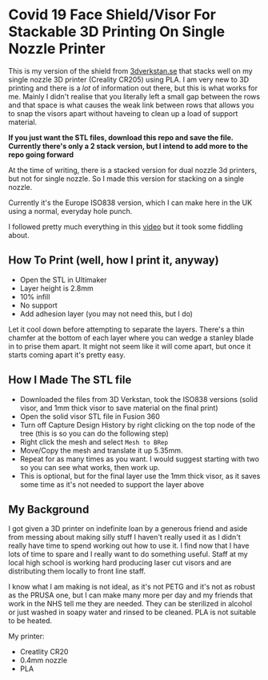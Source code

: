 # Covid 19 Face Shield/Visor For Stackable 3D Printing On Single Nozzle Printer

This is my version of the shield from [3dverkstan.se](https://3dverkstan.se/protective-visor/) that stacks well on my single nozzle 3D printer (Creality CR205) using PLA. I am very new to 3D printing and there is a *lot* of information out there, but this is what works for me. Mainly I didn't realise that you literally left a small gap between the rows and that space is what causes the weak link between rows that allows you to snap the visors apart without haveing to clean up a load of support material.

**If you just want the STL files, download this repo and save the file. Currently there's only a 2 stack version, but I intend to add more to the repo going forward**

At the time of writing, there is a stacked version for dual nozzle 3d printers, but not for single nozzle. So I made this version for stacking on a single nozzle. 

Currently it's the Europe ISO838 version, which I can make here in the UK using a normal, everyday hole punch.

I followed pretty much everything in this [video](https://www.youtube.com/watch?v=3pK8DqJyOPU) but it took some fiddling about.

## How To Print (well, how I print it, anyway)

 - Open the STL in Ultimaker
 - Layer height is 2.8mm
 - 10% infill
 - No support
 - Add adhesion layer (you may not need this, but I do)

Let it cool down before attempting to separate the layers. There's a thin chamfer at the bottom of each layer where you can wedge a stanley blade in to prise them apart. It might not seem like it will come apart, but once it starts coming apart it's pretty easy.

## How I Made The STL file

 - Downloaded the files from 3D Verkstan, took the ISO838 versions (solid visor, and 1mm thick visor to save material on the final print)
 - Open the solid visor STL file in Fusion 360
 - Turn off Capture Design History by right clicking on the top node of the tree (this is so you can do the following step)
 - Right click the mesh and select `Mesh to BRep`
 - Move/Copy the mesh and translate it up 5.35mm. 
 - Repeat for as many times as you want. I would suggest starting with two so you can see what works, then work up.
 - This is optional, but for the final layer use the 1mm thick visor, as it saves some time as it's not needed to support the layer above

## My Background

I got given a 3D printer on indefinite loan by a generous friend and aside from messing about making silly stuff I haven't really used it as I didn't really have time to spend working out how to use it. I find now that I have lots of time to spare and I really want to do something useful. Staff at my local high school is working hard producing laser cut visors and are distributing them locally to front line staff.

I know what I am making is not ideal, as it's not PETG and it's not as robust as the PRUSA one, but I can make many more per day and my friends that work in the NHS tell me they are needed. They can be sterilized in alcohol or just washed in soapy water and rinsed to be cleaned. PLA is not suitable to be heated.

My printer:

 - Creatlity CR20
 - 0.4mm nozzle
 - PLA
